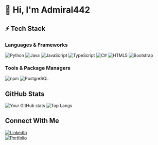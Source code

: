 # 👋 Hi, I'm Admiral442
 
## ⚡ Tech Stack

### Languages & Frameworks
![Python](https://img.shields.io/badge/Python-3776AB?logo=python&logoColor=white&style=for-the-badge)
![Java](https://img.shields.io/badge/Java-007396?logo=java&logoColor=white&style=for-the-badge)
![JavaScript](https://img.shields.io/badge/JavaScript-F7DF1E?logo=javascript&logoColor=black&style=for-the-badge)
![TypeScript](https://img.shields.io/badge/TypeScript-3178C6?logo=typescript&logoColor=white&style=for-the-badge)
![C#](https://img.shields.io/badge/C%23-239120?logo=c-sharp&logoColor=white&style=for-the-badge)
![HTML5](https://img.shields.io/badge/HTML5-E34F26?logo=html5&logoColor=white&style=for-the-badge)
![Bootstrap](https://img.shields.io/badge/Bootstrap-7952B3?logo=bootstrap&logoColor=white&style=for-the-badge)

### Tools & Package Managers
![npm](https://img.shields.io/badge/npm-CB3837?logo=npm&logoColor=white&style=for-the-badge)
![PostgreSQL](https://img.shields.io/badge/PostgreSQL-4169E1?logo=postgresql&logoColor=white&style=for-the-badge)


## GitHub Stats

![Your GitHub stats](https://github-readme-stats.vercel.app/api?username=Admiral442&show_icons=true&theme=tokyonight&hide_border=true)
![Top Langs](https://github-readme-stats.vercel.app/api/top-langs/?username=Admiral442&layout=compact&theme=tokyonight&hide_border=true)


## Connect With Me
[![LinkedIn](https://img.shields.io/badge/LinkedIn-0A66C2?logo=linkedin&logoColor=white&style=for-the-badge)](https://www.linkedin.com/in/yourprofile)  
[![Portfolio](https://img.shields.io/badge/Portfolio-000000?logo=About.me&logoColor=white&style=for-the-badge)](https://yourportfolio.com)  


